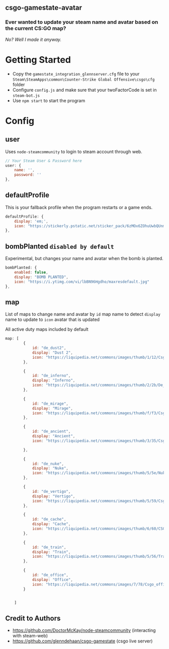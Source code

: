 ## csgo-gamestate-avatar

### Ever wanted to update your steam name and avatar based on the current CS:GO map? 
*No? Well I made it anyway.*

# Getting Started

* Copy the `gamestate_integration_glennserver.cfg` file to your `Steam\SteamApps\common\Counter-Strike Global Offensive\csgo\cfg` folder
* Configure `config.js` and make sure that your twoFactorCode is set in `steam-bot.js`
* Use `npm start` to start the program 

# Config

## user
Uses `node-steamcommunity` to login to steam account through web.
```js
// Your Steam User & Password here
user: {
    name: '',
    password: ''
},
```

## defaultProfile
This is your fallback profile when the program restarts or a game ends.
```js
defaultProfile: {
    display: 'em;',
    icon: "https://stickerly.pstatic.net/sticker_pack/6zMOx6ZOhuUwbQUnmouqPw/6K55MX/3/666280f8-8cdf-4252-9997-808424028304.png"
},
```
## bombPlanted `disabled by default`
Experimental, but changes your name and avatar when the bomb is planted. 

```js
bombPlanted: {
    enabled: false,
    display: "BOMB PLANTED",
    icon: "https://i.ytimg.com/vi/lbBN96Hgdho/maxresdefault.jpg"
},
```

## map
List of maps to change name and avatar by
`id` map name to detect
`display` name to update to 
`icon` avatar that is updated

All active duty maps included by default
```js
map: [
        {
            id: "de_dust2",
            display: "Dust 2",
            icon: "https://liquipedia.net/commons/images/thumb/1/12/Csgo_dust2.0.jpg/800px-Csgo_dust2.0.jpg",
        },

        {
            id: "de_inferno",
            display: "Inferno",
            icon: "https://liquipedia.net/commons/images/thumb/2/2b/De_new_inferno.jpg/600px-De_new_inferno.jpg",
        },

        {
            id: "de_mirage",
            display: "Mirage",
            icon: "https://liquipedia.net/commons/images/thumb/f/f3/Csgo_mirage.jpg/600px-Csgo_mirage.jpg",
        },

        {
            id: "de_ancient",
            display: "Ancient",
            icon: "https://liquipedia.net/commons/images/thumb/3/35/Csgo_ancient.jpeg/600px-Csgo_ancient.jpeg",

        },

        {
            id: "de_nuke",
            display: "Nuke",
            icon: "https://liquipedia.net/commons/images/thumb/5/5e/Nuke_csgo.jpg/600px-Nuke_csgo.jpg",
        },

        {
            id: "de_vertigo",
            display: "Vertigo",
            icon: "https://liquipedia.net/commons/images/thumb/5/59/Csgo_de_vertigo_new.jpg/600px-Csgo_de_vertigo_new.jpg"
        },

        {
            id: "de_cache",
            display: "Cache",
            icon: "https://liquipedia.net/commons/images/thumb/6/60/CSGO_Cache_2019_rework.jpg/600px-CSGO_Cache_2019_rework.jpg"
        },

        {
            id: "de_train",
            display: "Train",
            icon: "https://liquipedia.net/commons/images/thumb/5/56/Train_csgo.jpg/600px-Train_csgo.jpg"
        },

        {
            id: "de_office",
            display: "Office",
            icon: "https://liquipedia.net/commons/images/7/78/Csgo_office.jpg"
        }


    ]
```

## Credit to Authors
* https://github.com/DoctorMcKay/node-steamcommunity (interacting with steam-web)
* https://github.com/glenndehaan/csgo-gamestate (csgo live server)





